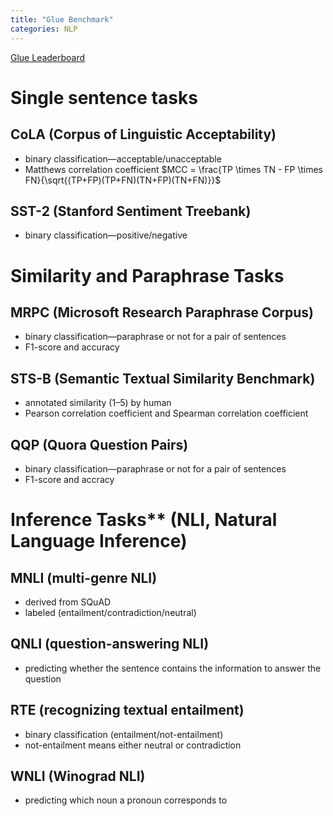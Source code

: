```yaml
---
title: "Glue Benchmark"
categories: NLP
---
```


[Glue Leaderboard](https://gluebenchmark.com/leaderboard/)

# Single sentence tasks

## CoLA (Corpus of Linguistic Acceptability)

- binary classification—acceptable/unacceptable
- Matthews correlation coefficient $MCC = \frac{TP \times TN - FP \times FN}{\sqrt{(TP+FP)(TP+FN)(TN+FP)(TN+FN)}}$

## SST-2 (Stanford Sentiment Treebank)

- binary classification—positive/negative

# Similarity and Paraphrase Tasks

## MRPC (Microsoft Research Paraphrase Corpus)

- binary classification—paraphrase or not for a pair of sentences
- F1-score and accuracy

## STS-B (Semantic Textual Similarity Benchmark)

- annotated similarity (1–5) by human
- Pearson correlation coefficient and Spearman correlation coefficient

## QQP (Quora Question Pairs)

- binary classification—paraphrase or not for a pair of sentences
- F1-score and accracy

# Inference Tasks\*\* (NLI, Natural Language Inference)

## MNLI (multi-genre NLI)

- derived from SQuAD
- labeled (entailment/contradiction/neutral)

## QNLI (question-answering NLI)

- predicting whether the sentence contains the information to answer the question

## RTE (recognizing textual entailment)

- binary classification (entailment/not-entailment)
- not-entailment means either neutral or contradiction

## WNLI (Winograd NLI)

- predicting which noun a pronoun corresponds to

